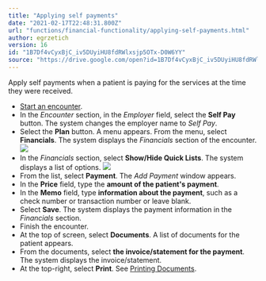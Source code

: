 ```yaml
---
title: "Applying self payments"
date: "2021-02-17T22:48:31.800Z"
url: "functions/financial-functionality/applying-self-payments.html"
author: egrzetich
version: 16
id: "1B7Df4vCyxBjC_iv5DUyiHU8fdRWlxsjp5OTx-D0W6YY"
source: "https://drive.google.com/open?id=1B7Df4vCyxBjC_iv5DUyiHU8fdRWlxsjp5OTx-D0W6YY"
---
```

Apply self payments when a patient is paying for the services at the time they were received.

* [Start an encounter](../encounters/working-in-a-visit-encounter.html).
* In the <em>Encounter</em> section, in the <em>Employer</em> field, select the <strong>Self Pay</strong> button. The system changes the employer name to <em>Self Pay</em>.
* Select the <strong>Plan</strong> button. A menu appears. From the menu, select <strong>Financials</strong>. The system displays the <em>Financials</em> section of the encounter.  ![](applying-self-payments.images/image1.png)
* In the <em>Financials</em> section, select <strong>Show/Hide Quick Lists</strong>. The system displays a list of options.  ![](applying-self-payments.images/image2.png)
* From the list, select <strong>Payment</strong>. The <em>Add Payment</em> window appears.
* In the <strong>Price</strong> field, type the <strong>amount of the patient's payment</strong>.
* In the <strong>Memo</strong> field, type <strong>information about the payment</strong>, such as a check number or transaction number or leave blank.
* Select <strong>Save</strong>. The system displays the payment information in the <em>Financials</em> section.
* Finish the encounter.
* At the top of screen, select <strong>Documents</strong>. A list of documents for the patient appears.
* From the documents, select <strong>the invoice/statement for the payment</strong>. The system displays the invoice/statement.
* At the top-right, select <strong>Print</strong>. See [Printing Documents](../document-management/printing-and-print-definitions/printing-documents.html).
